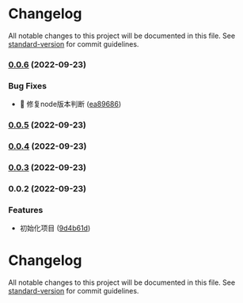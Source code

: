 # Changelog

All notable changes to this project will be documented in this file. See [standard-version](https://github.com/conventional-changelog/standard-version) for commit guidelines.

### [0.0.6](https://github.com/Alndaly/kinda-cli/compare/v0.0.5...v0.0.6) (2022-09-23)


### Bug Fixes

* 🐛 修复node版本判断 ([ea89686](https://github.com/Alndaly/kinda-cli/commit/ea896866825e7a696cbc51276caa684d60a34bf5))

### [0.0.5](https://github.com/Alndaly/kinda-cli/compare/v0.0.4...v0.0.5) (2022-09-23)

### [0.0.4](https://github.com/Alndaly/kinda-cli/compare/v0.0.3...v0.0.4) (2022-09-23)

### [0.0.3](https://github.com/Alndaly/kinda-cli/compare/v0.0.2...v0.0.3) (2022-09-23)

### 0.0.2 (2022-09-23)


### Features

* 初始化项目 ([9d4b61d](https://github.com/Alndaly/kinda-cli/commit/9d4b61daf25f8850958472d4b4c11292aa77213a))

# Changelog

All notable changes to this project will be documented in this file. See [standard-version](https://github.com/conventional-changelog/standard-version) for commit guidelines.
